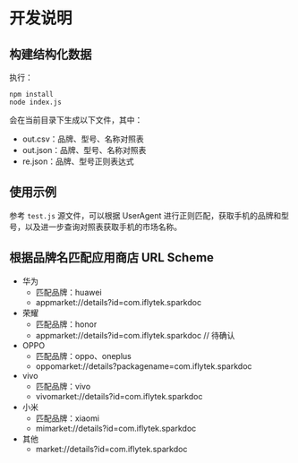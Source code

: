# 开发说明

## 构建结构化数据

执行：

```shell
npm install
node index.js
```

会在当前目录下生成以下文件，其中：

- out.csv：品牌、型号、名称对照表
- out.json：品牌、型号、名称对照表
- re.json：品牌、型号正则表达式

## 使用示例

参考 `test.js` 源文件，可以根据 UserAgent 进行正则匹配，获取手机的品牌和型号，以及进一步查询对照表获取手机的市场名称。

## 根据品牌名匹配应用商店 URL Scheme

- 华为
  - 匹配品牌：huawei
  - appmarket://details?id=com.iflytek.sparkdoc
- 荣耀
  - 匹配品牌：honor
  - appmarket://details?id=com.iflytek.sparkdoc // 待确认
- OPPO
  - 匹配品牌：oppo、oneplus
  - oppomarket://details?packagename=com.iflytek.sparkdoc
- vivo
  - 匹配品牌：vivo
  - vivomarket://details?id=com.iflytek.sparkdoc
- 小米
  - 匹配品牌：xiaomi
  - mimarket://details?id=com.iflytek.sparkdoc
- 其他
  - market://details?id=com.iflytek.sparkdoc